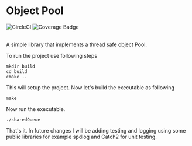 
# Object Pool
![CircleCI](https://circleci.com/gh/RentMe2/SharedQueue.svg?style=svg)
![Coverage Badge](https://img.shields.io/endpoint?url=https://gist.githubusercontent.com/MuhammadMoeedUllah/52019294b0eaaae8927f305e7c1b7052/raw/test.json)
<br />
<br />


A simple library that implements a thread safe object Pool.

To run the project use following steps
```
mkdir build
cd build
cmake ..
```

This will setup the project. Now let's build the executable as following
```
make 
```

Now run the executable.
```
./sharedQueue
```

That's it. In future changes I will be adding testing and logging using some public libraries
for example spdlog and Catch2 for unit testing.



